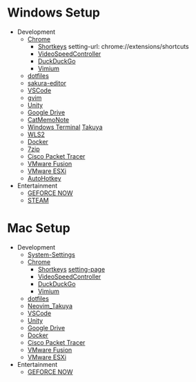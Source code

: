 # Windows Setup
- Development
  - [Chrome](https://www.google.com/intl/ja/chrome/)
    - [Shortkeys](https://chrome.google.com/webstore/detail/shortkeys-custom-keyboard/logpjaacgmcbpdkdchjiaagddngobkck) setting-url: chrome://extensions/shortcuts
    - [VideoSpeedController](https://chrome.google.com/webstore/detail/video-speed-controller/nffaoalbilbmmfgbnbgppjihopabppdk)
    - [DuckDuckGo](https://chrome.google.com/webstore/detail/duckduckgo-privacy-essent/bkdgflcldnnnapblkhphbgpggdiikppg?hl=ja)
    - [Vimium](https://chrome.google.com/webstore/detail/vimium/dbepggeogbaibhgnhhndojpepiihcmeb)
  - [dotfiles](https://github.com/hgssnk/dotfiles)
  - [sakura-editor](https://sakura-editor.github.io/)
  - [VSCode](https://code.visualstudio.com/)
  - [gvim](https://www.vim.org/download.php#pc)
  - [Unity](https://unity3d.com/jp/get-unity/download)
  - [Google Drive](https://www.google.com/intl/ja/drive/download/)
  - [CatMemoNote](https://catmemonote.softonic.jp/)
  - [Windows Terminal](https://pro-broccoli.com/2022/02/05/oh-my-posh/) [Takuya](https://www.youtube.com/watch?v=5-aK2_WwrmM&t=125s)
  - [WLS2](https://learn.microsoft.com/ja-jp/windows/wsl/install#upgrade-version-from-wsl-1-to-wsl-2)
  - [Docker](https://www.docker.com/products/docker-desktop/)
  - [7zip](https://sevenzip.osdn.jp/)
  - [Cisco Packet Tracer](https://www.infraexpert.com/info/packettracer02.html)
  - [VMware Fusion](https://www.vmware.com/jp/products/fusion/fusion-evaluation.html)
  - [VMware ESXi](https://docs.vmware.com/jp/VMware-vSphere/6.5/com.vmware.vsphere.install.doc/GUID-016E39C1-E8DB-486A-A235-55CAB242C351.html)
  - [AutoHotkey](https://www.autohotkey.com/)
- Entertainment
  - [GEFORCE NOW](https://cloudgaming.mb.softbank.jp/download/)
  - [STEAM](https://store.steampowered.com/about/download)

# Mac Setup
- Development
  - [System-Settings](https://pro-broccoli.com/2022/09/21/mac-settings/)
  - [Chrome](https://www.google.com/intl/ja/chrome/)
    - [Shortkeys](https://chrome.google.com/webstore/detail/shortkeys-custom-keyboard/logpjaacgmcbpdkdchjiaagddngobkck) [setting-page](chrome://extensions/shortcuts)
    - [VideoSpeedController](https://chrome.google.com/webstore/detail/video-speed-controller/nffaoalbilbmmfgbnbgppjihopabppdk)
    - [DuckDuckGo](https://chrome.google.com/webstore/detail/duckduckgo-privacy-essent/bkdgflcldnnnapblkhphbgpggdiikppg?hl=ja)
    - [Vimium](https://chrome.google.com/webstore/detail/vimium/dbepggeogbaibhgnhhndojpepiihcmeb)
  - [dotfiles](https://github.com/hgssnk/dotfiles)
  - [Neovim_Takuya](https://www.youtube.com/watch?v=ajmK0ZNcM4Q&t=142s)
  - [VSCode](https://code.visualstudio.com/)
  - [Unity](https://unity3d.com/jp/get-unity/download)
  - [Google Drive](https://www.google.com/intl/ja/drive/download/)
  - [Docker](https://www.docker.com/products/docker-desktop/)
  - [Cisco Packet Tracer](https://www.infraexpert.com/info/packettracer02.html)
  - [VMware Fusion](https://www.vmware.com/jp/products/fusion/fusion-evaluation.html)
  - [VMware ESXi](https://docs.vmware.com/jp/VMware-vSphere/6.5/com.vmware.vsphere.install.doc/GUID-016E39C1-E8DB-486A-A235-55CAB242C351.html)
- Entertainment
  - [GEFORCE NOW](https://cloudgaming.mb.softbank.jp/download/)
